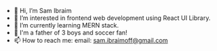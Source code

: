 - 👋 Hi, I’m Sam Ibraim
- 👀 I’m interested in frontend web development using React UI Library.
- 🌱 I’m currently learning MERN stack.
- 💞️ I'm a father of 3 boys and soccer fan!
- 📫 How to reach me: email: sam.ibraimoff@gmail.com

<!---
samibraimoff/samibraimoff is a ✨ special ✨ repository because its `README.md` (this file) appears on your GitHub profile.
You can click the Preview link to take a look at your changes.
--->
